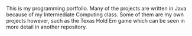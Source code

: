 This is my programming portfolio. Many of the projects are written in Java because of my Intermediate Computing class. Some of them are my own projects however, such as the Texas Hold Em game which can be seen in more detail in another repository.
